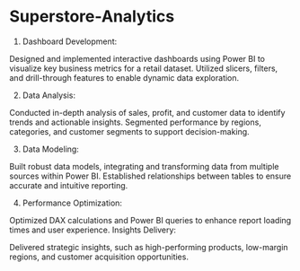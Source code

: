# Superstore-Analytics


1. Dashboard Development:

Designed and implemented interactive dashboards using Power BI to visualize key business metrics for a retail dataset.
Utilized slicers, filters, and drill-through features to enable dynamic data exploration.

2. Data Analysis:

Conducted in-depth analysis of sales, profit, and customer data to identify trends and actionable insights.
Segmented performance by regions, categories, and customer segments to support decision-making.

3. Data Modeling:

Built robust data models, integrating and transforming data from multiple sources within Power BI.
Established relationships between tables to ensure accurate and intuitive reporting.

4. Performance Optimization:

Optimized DAX calculations and Power BI queries to enhance report loading times and user experience.
Insights Delivery:

Delivered strategic insights, such as high-performing products, low-margin regions, and customer acquisition opportunities.
